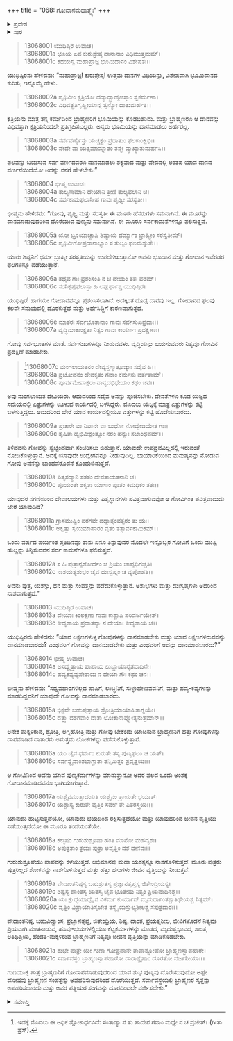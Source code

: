 +++
title = "068: ಗೋದಾನಮಹಾತ್ಮ್ಯೆಃ"
+++

<details><summary>ಪ್ರವೇಶ</summary>


।।   ಓಂ ಓಂ ನಮೋ ನಾರಾಯಣಾಯ।।   ಶ್ರೀ ವೇದವ್ಯಾಸಾಯ ನಮಃ ।।

ಶ್ರೀ ಕೃಷ್ಣದ್ವೈಪಾಯನ ವೇದವ್ಯಾಸ ವಿರಚಿತ  

**ಶ್ರೀ ಮಹಾಭಾರತ**

**ಅನುಶಾಸನ ಪರ್ವ**

**ದಾನಧರ್ಮ ಪರ್ವ**

**ಅಧ್ಯಾಯ 68**


</details>

<details><summary>ಸಾರ</summary>

ಭೀಷ್ಮನು ಯುಧಿಷ್ಠಿರನಿಗೆ ಗೋದಾನದ ಫಲವನ್ನು ವರ್ಣಿಸಿದುದು (1-21).


</details>



> 13068001 ಯುಧಿಷ್ಠಿರ ಉವಾಚ।  
13068001a ಭೂಯ ಏವ ಕುರುಶ್ರೇಷ್ಠ ದಾನಾನಾಂ ವಿಧಿಮುತ್ತಮಮ್।  
13068001c ಕಥಯಸ್ವ ಮಹಾಪ್ರಾಜ್ಞ ಭೂಮಿದಾನಂ ವಿಶೇಷತಃ।।

ಯುಧಿಷ್ಠಿರನು ಹೇಳಿದನು: “ಮಹಾಪ್ರಾಜ್ಞ! ಕುರುಶ್ರೇಷ್ಠ! ಉತ್ತಮ ದಾನಗಳ ವಿಧಿಯನ್ನು, ವಿಶೇಷವಾಗಿ ಭೂಮಿದಾನದ ಕುರಿತು, ಇನ್ನೊಮ್ಮೆ ಹೇಳು.

> 13068002a ಪೃಥಿವೀಂ ಕ್ಷತ್ರಿಯೋ ದದ್ಯಾದ್ಬ್ರಾಹ್ಮಣಸ್ತಾಂ ಸ್ವಕರ್ಮಣಾ।  
13068002c ವಿಧಿವತ್ಪ್ರತಿಗೃಹ್ಣೀಯಾನ್ನ ತ್ವನ್ಯೋ ದಾತುಮರ್ಹತಿ।।

ಕ್ಷತ್ರಿಯನು ಮಾತ್ರ ತನ್ನ ಕರ್ಮದಿಂದ ಬ್ರಾಹ್ಮಣರಿಗೆ ಭೂಮಿಯನ್ನು ಕೊಡಬಹುದು. ಮತ್ತು ಬ್ರಾಹ್ಮಣರೂ ಆ ದಾನವನ್ನು ವಿಧಿವತ್ತಾಗಿ ಕ್ಷತ್ರಿಯನಿಂದಲೇ ಪ್ರತಿಗ್ರಹಿಸಬಲ್ಲರು. ಅನ್ಯರು ಭೂಮಿಯನ್ನು ದಾನಮಾಡಲು ಅರ್ಹರಲ್ಲ.

> 13068003a ಸರ್ವವರ್ಣೈಸ್ತು ಯಚ್ಚಕ್ಯಂ ಪ್ರದಾತುಂ ಫಲಕಾಂಕ್ಷಿಭಿಃ।  
13068003c ವೇದೇ ವಾ ಯತ್ಸಮಾಮ್ನಾತಂ ತನ್ಮೇ ವ್ಯಾಖ್ಯಾತುಮರ್ಹಸಿ।।

ಫಲವನ್ನು ಬಯಸುವ ಸರ್ವ ವರ್ಣದವರೂ ದಾನಮಾಡಲು ಶಕ್ಯವಾದ ಮತ್ತು ವೇದದಲ್ಲಿ ಅಂತಹ ಯಾವ ದಾನದ ವರ್ಣನೆಯಿದೆಯೋ ಅದನ್ನು ನನಗೆ ಹೇಳಬೇಕು.”

> 13068004 ಭೀಷ್ಮ ಉವಾಚ।  
13068004a ತುಲ್ಯನಾಮಾನಿ ದೇಯಾನಿ ತ್ರೀಣಿ ತುಲ್ಯಫಲಾನಿ ಚ।  
13068004c ಸರ್ವಕಾಮಫಲಾನೀಹ ಗಾವಃ ಪೃಥ್ವೀ ಸರಸ್ವತೀ।।

ಭೀಷ್ಮನು ಹೇಳಿದನು: “ಗೋವು, ಪೃಥ್ವಿ ಮತ್ತು ಸರಸ್ವತೀ ಈ ಮೂರು ಹೆಸರುಗಳು ಸಮನಾಗಿವೆ. ಈ ಮೂರನ್ನು ದಾನಮಾಡುವುದರಿಂದ ದೊರೆಯುವ ಪುಣ್ಯವು ಸಮನಾಗಿವೆ. ಈ ಮೂರೂ ಸರ್ವಕಾಮನೆಗಳನ್ನೂ ಫಲಿಸುತ್ತವೆ.

> 13068005a ಯೋ ಬ್ರೂಯಾಚ್ಚಾಪಿ ಶಿಷ್ಯಾಯ ಧರ್ಮ್ಯಾಂ ಬ್ರಾಹ್ಮೀಂ ಸರಸ್ವತೀಮ್।  
13068005c ಪೃಥಿವೀಗೋಪ್ರದಾನಾಭ್ಯಾಂ ಸ ತುಲ್ಯಂ ಫಲಮಶ್ನುತೇ।।

ಯಾರು ಶಿಷ್ಯನಿಗೆ ಧರ್ಮ ಬ್ರಾಹ್ಮೀ ಸರಸ್ವತಿಯನ್ನು ಉಪದೇಶಿಸುತ್ತಾನೋ ಅವನು ಭೂದಾನ ಮತ್ತು ಗೋದಾನ ಇವೆರಡರ ಫಲಗಳನ್ನೂ ಪಡೆಯುತ್ತಾನೆ.

> 13068006a ತಥೈವ ಗಾಃ ಪ್ರಶಂಸಂತಿ ನ ಚ ದೇಯಂ ತತಃ ಪರಮ್।  
13068006c ಸಂನಿಕೃಷ್ಟಫಲಾಸ್ತಾ ಹಿ ಲಘ್ವರ್ಥಾಶ್ಚ ಯುಧಿಷ್ಠಿರ।

ಯುಧಿಷ್ಠಿರ! ಹಾಗೆಯೇ ಗೋದಾನವನ್ನೂ ಪ್ರಶಂಸಿಸಲಾಗಿದೆ. ಅದಕ್ಕಿಂತ ದೊಡ್ಡ ದಾನವು ಇಲ್ಲ. ಗೋದಾನದ ಫಲವು ಕೆಲವೇ ಸಮಯದಲ್ಲಿ ದೊರಕುತ್ತದೆ ಮತ್ತು ಅರ್ಥಸಿದ್ಧಿಗೆ ಕಾರಣವಾಗುತ್ತದೆ.

> 13068006e ಮಾತರಃ ಸರ್ವಭೂತಾನಾಂ ಗಾವಃ ಸರ್ವಸುಖಪ್ರದಾಃ।।  
13068007a ವೃದ್ಧಿಮಾಕಾಂಕ್ಷತಾ ನಿತ್ಯಂ ಗಾವಃ ಕಾರ್ಯಾಃ ಪ್ರದಕ್ಷಿಣಾಃ।

ಗೋವು ಸರ್ವಭೂತಗಳ ಮಾತೆ. ಸರ್ವಸುಖಗಳನ್ನೂ ನೀಡುವವಳು. ವೃದ್ಧಿಯನ್ನು ಬಯಸುವವರು ನಿತ್ಯವೂ ಗೋವಿನ ಪ್ರದಕ್ಷಿಣೆ ಮಾಡಬೇಕು.

>[^1]13068007c ಮಂಗಲಾಯತನಂ ದೇವ್ಯಸ್ತಸ್ಮಾತ್ಪೂಜ್ಯಾಃ ಸದೈವ ಹಿ।।  
13068008a ಪ್ರಚೋದನಂ ದೇವಕೃತಂ ಗವಾಂ ಕರ್ಮಸು ವರ್ತತಾಮ್।  
13068008c ಪೂರ್ವಮೇವಾಕ್ಷರಂ ನಾನ್ಯದಭಿಧೇಯಂ ಕಥಂ ಚನ।।

ಅವು ಮಂಗಲಾಯತ ದೇವಿಯರು. ಆದುದರಿಂದ ಸದೈವ ಅವನ್ನು ಪೂಜಿಸಬೇಕು. ದೇವತೆಗಳೂ ಕೂಡ ಯಜ್ಞದ ಸಮಯದಲ್ಲಿ ಎತ್ತುಗಳನ್ನು ಊಳುವ ಕಾರ್ಯದಲ್ಲಿ ಬಳಸಿದ್ದರು. ಮೊದಲು ಯಜ್ಞಕ್ಕೆ ಮಾತ್ರ ಎತ್ತುಗಳನ್ನು ಕಟ್ಟಿ ಬಳಸುತ್ತಿದ್ದರು. ಆದುದರಿಂದ ಬೇರೆ ಯಾವ ಕಾರ್ಯದಲ್ಲಿಯೂ ಎತ್ತುಗಳನ್ನು ಕಟ್ಟಿ ಹೊಡೆಯಬಾರದು.

> 13068009a ಪ್ರಚಾರೇ ವಾ ನಿಪಾನೇ ವಾ ಬುಧೋ ನೋದ್ವೇಜಯೇತ ಗಾಃ।  
13068009c ತೃಷಿತಾ ಹ್ಯಭಿವೀಕ್ಷಂತ್ಯೋ ನರಂ ಹನ್ಯುಃ ಸಬಾಂಧವಮ್।।

ತಿಳಿದವನು ಗೋವನ್ನು ಸ್ವಚ್ಛಂದವಾಗಿ ಸಂಚರಿಸಲು ಬಿಡುತ್ತಾನೆ. ಯಾವುದೇ ಉಪದ್ರವವಿಲ್ಲದಲ್ಲಿ ಇರುವಂತೆ ನೋಡಿಕೊಳ್ಳುತ್ತಾನೆ. ಅದಕ್ಕೆ ಯಾವುದೇ ಉದ್ವೇಗವನ್ನೂ ನೀಡುವುದಿಲ್ಲ. ಬಾಯಾರಿಕೆಯಿಂದ ಮನುಷ್ಯನನ್ನು ನೋಡುವ ಗೋವು ಅವನನ್ನು ಬಾಂಧವರೊಡನೆ ಕೊಂದುಬಿಡುತ್ತದೆ.

> 13068010a ಪಿತೃಸದ್ಮಾನಿ ಸತತಂ ದೇವತಾಯತನಾನಿ ಚ।  
13068010c ಪೂಯಂತೇ ಶಕೃತಾ ಯಾಸಾಂ ಪೂತಂ ಕಿಮಧಿಕಂ ತತಃ।।

ಯಾವುದರ ಸಗಣಿಯಿಂದ ದೇವಾಲಯಗಳು ಮತ್ತು ಪಿತೃಸ್ಥಾನಗಳು ಪವಿತ್ರವಾಗುವವೋ ಆ ಗೋವಿಗಿಂತ ಪವಿತ್ರವಾದುದು ಬೇರೆ ಯಾವುದಿದೆ?

> 13068011a ಗ್ರಾಸಮುಷ್ಟಿಂ ಪರಗವೇ ದದ್ಯಾತ್ಸಂವತ್ಸರಂ ತು ಯಃ।  
13068011c ಅಕೃತ್ವಾ ಸ್ವಯಮಾಹಾರಂ ವ್ರತಂ ತತ್ಸಾರ್ವಕಾಮಿಕಮ್।।

ಒಂದು ವರ್ಷದ ಪರ್ಯಂತ ಪ್ರತಿದಿನವೂ ತಾನು ಏನೂ ತಿನ್ನುವುದರ ಮೊದಲೇ ಇನ್ನೊಬ್ಬರ ಗೋವಿಗೆ ಒಂದು ಮುಷ್ಟಿ ಹುಲ್ಲನ್ನು ತಿನ್ನಿಸುವವನ ಸರ್ವ ಕಾಮನೆಗಳೂ ಫಲಿಸುತ್ತವೆ.

> 13068012a ಸ ಹಿ ಪುತ್ರಾನ್ಯಶೋರ್ಥಂ ಚ ಶ್ರಿಯಂ ಚಾಪ್ಯಧಿಗಚ್ಚತಿ।  
13068012c ನಾಶಯತ್ಯಶುಭಂ ಚೈವ ದುಃಸ್ವಪ್ನಂ ಚ ವ್ಯಪೋಹತಿ।।

ಅವನು ಪುತ್ರ, ಯಶಸ್ಸು, ಧನ ಮತ್ತು ಸಂಪತ್ತನ್ನು ಪಡೆದುಕೊಳ್ಳುತ್ತಾನೆ. ಅಶುಭಗಳು ಮತ್ತು ದುಃಸ್ವಪ್ನಗಳು ಅದರಿಂದ ನಾಶವಾಗುತ್ತವೆ.”

> 13068013 ಯುಧಿಷ್ಠಿರ ಉವಾಚ।  
13068013a ದೇಯಾಃ ಕಿಂಲಕ್ಷಣಾ ಗಾವಃ ಕಾಶ್ಚಾಪಿ ಪರಿವರ್ಜಯೇತ್।  
13068013c ಕೀದೃಶಾಯ ಪ್ರದಾತವ್ಯಾ ನ ದೇಯಾಃ ಕೀದೃಶಾಯ ಚ।।

ಯುಧಿಷ್ಠಿರನು ಹೇಳಿದನು: “ಯಾವ ಲಕ್ಷಣಗಳುಳ್ಳ ಗೋವುಗಳನ್ನು ದಾನಮಾಡಬೇಕು ಮತ್ತು ಯಾವ ಲಕ್ಷಣಗಳಿರುವವನ್ನು ದಾನಮಾಡಬಾರದು? ಎಂಥವರಿಗೆ ಗೋವನ್ನು ದಾನಮಾಡಬೇಕು ಮತ್ತು ಎಂಥವರಿಗೆ ಅದನ್ನು ದಾನಮಾಡಬಾರದು?”

> 13068014 ಭೀಷ್ಮ ಉವಾಚ।  
13068014a ಅಸದ್ವೃತ್ತಾಯ ಪಾಪಾಯ ಲುಬ್ಧಾಯಾನೃತವಾದಿನೇ।  
13068014c ಹವ್ಯಕವ್ಯವ್ಯಪೇತಾಯ ನ ದೇಯಾ ಗೌಃ ಕಥಂ ಚನ।।

ಭೀಷ್ಮನು ಹೇಳಿದನು: “ಸದ್ವ್ಯವಹಾರಗಳಿಲ್ಲದ ಪಾಪಿಗೆ, ಲುಬ್ಧನಿಗೆ, ಸುಳ್ಳುಹೇಳುವವನಿಗೆ, ಮತ್ತು ಹವ್ಯ-ಕವ್ಯಗಳನ್ನು ಮಾಡದಿದ್ದವನಿಗೆ ಯಾವುದೇ ಗೋವನ್ನು ದಾನಮಾಡಬಾರದು.

> 13068015a ಭಿಕ್ಷವೇ ಬಹುಪುತ್ರಾಯ ಶ್ರೋತ್ರಿಯಾಯಾಹಿತಾಗ್ನಯೇ।  
13068015c ದತ್ತ್ವಾ ದಶಗವಾಂ ದಾತಾ ಲೋಕಾನಾಪ್ನೋತ್ಯನುತ್ತಮಾನ್।।

ಅನೇಕ ಮಕ್ಕಳಿರುವ, ಶ್ರೋತ್ರಿ, ಅಗ್ನಿಹೋತ್ರಿ ಮತ್ತು ಗೋವು ಬೇಕೆಂದು ಯಾಚಿಸುವ ಬ್ರಾಹ್ಮಣನಿಗೆ ಹತ್ತು ಗೋವುಗಳನ್ನು ದಾನಮಾಡಿದ ದಾತಾರನು ಅನುತ್ತಮ ಲೋಕಗಳನ್ನು ಪಡೆದುಕೊಳ್ಳುತ್ತಾನೆ.

> 13068016a ಯಂ ಚೈವ ಧರ್ಮಂ ಕುರುತೇ ತಸ್ಯ ಪುಣ್ಯಫಲಂ ಚ ಯತ್।  
13068016c ಸರ್ವಸ್ಯೈವಾಂಶಭಾಗ್ದಾತಾ ತನ್ನಿಮಿತ್ತಂ ಪ್ರವೃತ್ತಯಃ।।

ಆ ಗೋವಿನಿಂದ ಅವನು ಯಾವ ಪುಣ್ಯಕರ್ಮಗಳನ್ನು ಮಾಡುತ್ತಾನೋ ಅದರ ಫಲದ ಒಂದು ಅಂಶಕ್ಕೆ ಗೋದಾನಮಾಡಿದವನೂ ಭಾಗಿಯಾಗುತ್ತಾನೆ.

> 13068017a ಯಶ್ಚೈನಮುತ್ಪಾದಯತಿ ಯಶ್ಚೈನಂ ತ್ರಾಯತೇ ಭಯಾತ್।  
13068017c ಯಶ್ಚಾಸ್ಯ ಕುರುತೇ ವೃತ್ತಿಂ ಸರ್ವೇ ತೇ ಪಿತರಸ್ತ್ರಯಃ।।

ಯಾವುದು ಹುಟ್ಟಿಸುತ್ತದೆಯೋ, ಯಾವುದು ಭಯದಿಂದ ರಕ್ಷಿಸುತ್ತದೆಯೋ ಮತ್ತು ಯಾವುದರಿಂದ ಜೀವನ ವೃತ್ತಿಯು ನಡೆಯುತ್ತದೆಯೋ ಈ ಮೂರೂ ತಂದೆಯಂತೆಯೇ.

> 13068018a ಕಲ್ಮಷಂ ಗುರುಶುಶ್ರೂಷಾ ಹಂತಿ ಮಾನೋ ಮಹದ್ಯಶಃ।  
13068018c ಅಪುತ್ರತಾಂ ತ್ರಯಃ ಪುತ್ರಾ ಅವೃತ್ತಿಂ ದಶ ಧೇನವಃ।।

ಗುರುಶುಶ್ರೂಷೆಯು ಪಾಪವನ್ನು ಕಳೆಯುತ್ತದೆ. ಅಭಿಮಾನವು ಮಹಾ ಯಶಸ್ಸನ್ನೂ ನಾಶಗೊಳಿಸುತ್ತದೆ. ಮೂರು ಪುತ್ರರು ಪುತ್ರರಿಲ್ಲದ ಶೋಕವನ್ನು ನಾಶಗೊಳಿಸುತ್ತದೆ ಮತ್ತು ಹತ್ತು ಹಸುಗಳು ಜೀವನ ವೃತ್ತಿಯನ್ನು ನೀಡುತ್ತವೆ.

> 13068019a ವೇದಾಂತನಿಷ್ಠಸ್ಯ ಬಹುಶ್ರುತಸ್ಯ
     ಪ್ರಜ್ಞಾನತೃಪ್ತಸ್ಯ ಜಿತೇಂದ್ರಿಯಸ್ಯ।  
> 13068019c ಶಿಷ್ಟಸ್ಯ ದಾಂತಸ್ಯ ಯತಸ್ಯ ಚೈವ
     ಭೂತೇಷು ನಿತ್ಯಂ ಪ್ರಿಯವಾದಿನಶ್ಚ।।  
> 13068020a ಯಃ ಕ್ಷುದ್ಭಯಾದ್ವೈ ನ ವಿಕರ್ಮ ಕುರ್ಯಾನ್
     ಮೃದುರ್ದಾಂತಶ್ಚಾತಿಥೇಯಶ್ಚ ನಿತ್ಯಮ್।  
> 13068020c ವೃತ್ತಿಂ ವಿಪ್ರಾಯಾತಿಸೃಜೇತ ತಸ್ಮೈ
     ಯಸ್ತುಲ್ಯಶೀಲಶ್ಚ ಸಪುತ್ರದಾರಃ।।  

ವೇದಾಂತನಿಷ್ಠ, ಬಹುವಿದ್ವಾಂಸ, ಪ್ರಜ್ಞಾನತೃಪ್ತ, ಜಿತೇಂದ್ರಿಯ, ಶಿಷ್ಟ, ದಾಂತ, ಪ್ರಯತ್ನಶೀಲ, ಜೀವಿಗಳೊಡನೆ ನಿತ್ಯವೂ ಪ್ರಿಯವಾಗಿ ಮಾತನಾಡುವ, ಹಸಿವು-ಭಯಗಳಲ್ಲಿಯೂ ಕೆಟ್ಟಕರ್ಮಗಳನ್ನು ಮಾಡದ, ಮೃದುಸ್ವಭಾವದ, ಶಾಂತ, ಅತಿಥಿಪ್ರಿಯ, ಹೆಂಡತಿ-ಮಕ್ಕಳಿರುವ ಬ್ರಾಹ್ಮಣನಿಗೆ ನಿತ್ಯವೂ ಜೀವನ ವೃತ್ತಿಯನ್ನು ಮಾಡಿಕೊಡಬೇಕು.

> 13068021a ಶುಭೇ ಪಾತ್ರೇ ಯೇ ಗುಣಾ ಗೋಪ್ರದಾನೇ
     ತಾವಾನ್ದೋಷೋ ಬ್ರಾಹ್ಮಣಸ್ವಾಪಹಾರೇ।  
> 13068021c ಸರ್ವಾವಸ್ಥಂ ಬ್ರಾಹ್ಮಣಸ್ವಾಪಹಾರೋ
     ದಾರಾಶ್ಚೈಷಾಂ ದೂರತೋ ವರ್ಜನೀಯಾಃ।।  

ಗುಣಯುಕ್ತ ಪಾತ್ರ ಬ್ರಾಹ್ಮಣನಿಗೆ ಗೋದಾನಮಾಡುವುದರಿಂದ ಯಾವ ಶುಭ ಪುಣ್ಯವು ದೊರೆಯುವುದೋ ಅಷ್ಟೇ ದೋಷವು ಬ್ರಾಹ್ಮಣನ ಸಂಪತ್ತನ್ನು ಅಪಹರಿಸುವುದರಿಂದ ದೊರೆಯುತ್ತದೆ. ಸರ್ವಾವಸ್ಥೆಯಲ್ಲಿ ಬ್ರಾಹ್ಮಣರ ಸ್ವತ್ತನ್ನು ಅಪಹರಿಸಬಾರದು ಮತ್ತು ಅವರ ಪತ್ನಿಯರ ಸಂಗವನ್ನು ದೂರದಿಂದಲೇ ವರ್ಜಿಸಬೇಕು.”




<details><summary>ಸಮಾಪ್ತಿ</summary>


ಇತಿ ಶ್ರೀಮಹಾಭಾರತೇ ಅನುಶಾಸನ ಪರ್ವಣಿ ದಾನಧರ್ಮ ಪರ್ವಣಿ ಗೋದಾನಮಹಾತ್ಮ್ಯೇ ಅಷ್ಟಷಷ್ಟಿತಮೋಽಧ್ಯಾಯಃ।।  
ಇದು ಶ್ರೀಮಹಾಭಾರತದಲ್ಲಿ ಅನುಶಾಸನ ಪರ್ವದಲ್ಲಿ ದಾನಧರ್ಮ ಪರ್ವದಲ್ಲಿ ಗೋದಾನಮಹಾತ್ಮ್ಯೆ ಎನ್ನುವ ಅರವತ್ತೆಂಟನೇ ಅಧ್ಯಾಯವು.



</details>

[^1]: ಇದಕ್ಕೆ ಮೊದಲು ಈ ಅಧಿಕ ಶ್ಲೋಕಾರ್ಧವಿದೆ: ಸಂತಾಡ್ಯಾ ನ ತು ಪಾದೇನ ಗವಾಂ ಮಧ್ಯೇ ನ ಚ ವ್ರಜೇತ್।   (ಗೀತಾ ಪ್ರೆಸ್).
